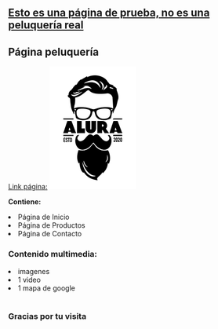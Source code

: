 <h2><u>
Esto es una página de prueba, no es una peluquería real
</u></h2>

<h2>
Página peluquería
</h2>
<a href="https://juanjose20172.github.io/peluqueria/">Link página:</a>

<img src="https://raw.githubusercontent.com/juanjose20172/peluqueria/main/imagenes/logo.png" >

**Contiene:**
<li>
 Página de Inicio
 </li>
<li>
 Página de Productos
 </li>
<li>
Página de Contacto
 </li>


<h3>
Contenido multimedia:
</h3>
<li>
imagenes
</li>
<li>
1 video
</li>
<li>
1 mapa de google
</li>
<br>

<h3>
Gracias por tu visita
</h3>
